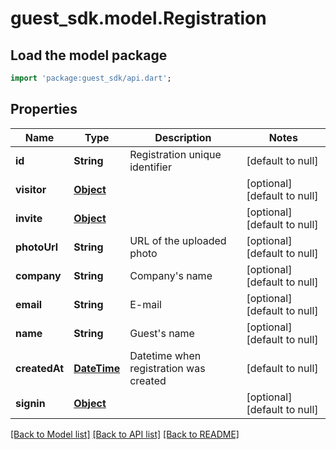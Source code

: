 # guest_sdk.model.Registration

## Load the model package
```dart
import 'package:guest_sdk/api.dart';
```

## Properties
Name | Type | Description | Notes
------------ | ------------- | ------------- | -------------
**id** | **String** | Registration unique identifier | [default to null]
**visitor** | [**Object**](Object.md) |  | [optional] [default to null]
**invite** | [**Object**](Object.md) |  | [optional] [default to null]
**photoUrl** | **String** | URL of the uploaded photo | [optional] [default to null]
**company** | **String** | Company&#39;s name | [optional] [default to null]
**email** | **String** | E-mail | [optional] [default to null]
**name** | **String** | Guest&#39;s name | [optional] [default to null]
**createdAt** | [**DateTime**](DateTime.md) | Datetime when registration was created | [default to null]
**signin** | [**Object**](Object.md) |  | [optional] [default to null]

[[Back to Model list]](../README.md#documentation-for-models) [[Back to API list]](../README.md#documentation-for-api-endpoints) [[Back to README]](../README.md)


